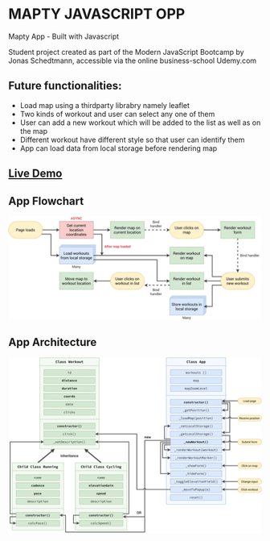 # MAPTY JAVASCRIPT OPP

Mapty App - Built with Javascript

Student project created as part of the Modern JavaScript Bootcamp by Jonas Schedtmann, accessible via the online business-school Udemy.com

## Future functionalities:

- Load map using a thirdparty librabry namely leaflet
- Two kinds of workout and user can select any one of them
- User can add a new workout which will be added to the list as well as on the map
- Different workout have different style so that user can identify them
- App can load data from local storage before rendering map

## [Live Demo](https://mapty-js-oop.netlify.app/)

## App Flowchart

![flowchart](https://github.com/naimhasan2711/mapty-javascript-oop/blob/main/Mapty-flowchart.png)

## App Architecture

![Architecture](https://github.com/naimhasan2711/mapty-javascript-oop/blob/main/Mapty-architecture-final.png)
